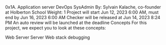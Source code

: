 0x1A. Application server
DevOps
SysAdmin
 By: Sylvain Kalache, co-founder at Holberton School
 Weight: 1
 Project will start Jun 12, 2023 6:00 AM, must end by Jun 16, 2023 6:00 AM
 Checker will be released at Jun 14, 2023 8:24 PM
 An auto review will be launched at the deadline
Concepts
For this project, we expect you to look at these concepts:

Web Server
Server
Web stack debugging
